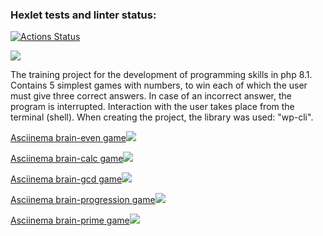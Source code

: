 ### Hexlet tests and linter status:
[![Actions Status](https://github.com/bersyatina/php-project-45/workflows/hexlet-check/badge.svg)](https://github.com/bersyatina/php-project-45/actions)

<a href="https://codeclimate.com/github/bersyatina/php-project-45/maintainability"><img src="https://api.codeclimate.com/v1/badges/735981e57c11b9d92c21/maintainability" /></a>

The training project for the development of programming skills in php 8.1. Contains 5 simplest games with numbers, to win each of which the user must give three correct answers. In case of an incorrect answer, the program is interrupted. Interaction with the user takes place from the terminal (shell). When creating the project, the library was used: "wp-cli".

<a href="https://asciinema.org/a/e1Qc7EJ3mr5hGmhqsZOrp6UZY" target="_blank">Asciinema brain-even game<img src="https://asciinema.org/a/e1Qc7EJ3mr5hGmhqsZOrp6UZY.svg" /></a>

<a href="https://asciinema.org/a/52SvSoGX0P5V6DwOWv3Nj8WQU" target="_blank">Asciinema brain-calc game<img src="https://asciinema.org/a/52SvSoGX0P5V6DwOWv3Nj8WQU.svg" /></a>

<a href="https://asciinema.org/a/v9jowwSsAu74IawGmQDX26HM4" target="_blank">Asciinema brain-gcd game<img src="https://asciinema.org/a/v9jowwSsAu74IawGmQDX26HM4.svg" /></a>

<a href="https://asciinema.org/a/34NXWnbt7rGI0WDhUyEOdYFSZ" target="_blank">Asciinema brain-progression game<img src="https://asciinema.org/a/34NXWnbt7rGI0WDhUyEOdYFSZ.svg" /></a>

<a href="https://asciinema.org/a/1oKKu4GEH04fCE4zOx7U0mBXc" target="_blank">Asciinema brain-prime game<img src="https://asciinema.org/a/1oKKu4GEH04fCE4zOx7U0mBXc.svg" /></a>
